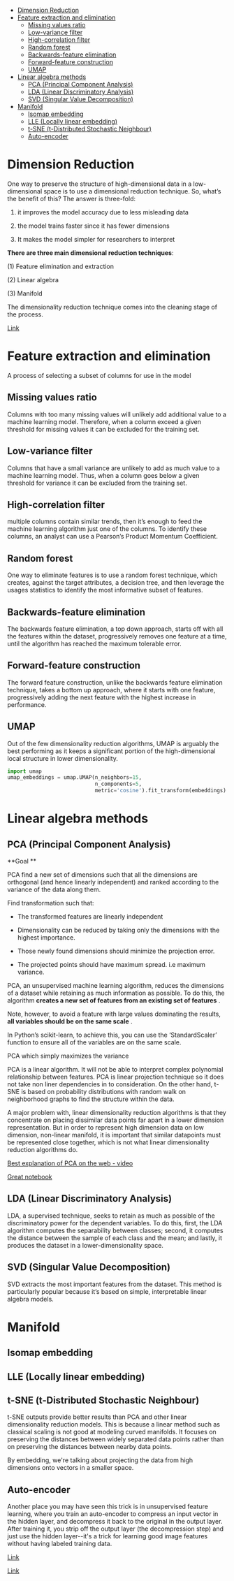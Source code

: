 <!--ts-->
   * [Dimension Reduction](#dimension-reduction)
   * [Feature extraction and elimination](#feature-extraction-and-elimination)
      * [Missing values ratio](#missing-values-ratio)
      * [Low-variance filter](#low-variance-filter)
      * [High-correlation filter](#high-correlation-filter)
      * [Random forest](#random-forest)
      * [Backwards-feature elimination](#backwards-feature-elimination)
      * [Forward-feature construction](#forward-feature-construction)
      * [UMAP](#umap)
   * [Linear algebra methods](#linear-algebra-methods)
      * [PCA (Principal Component Analysis)](#pca-principal-component-analysis)
      * [LDA (Linear Discriminatory Analysis)](#lda-linear-discriminatory-analysis)
      * [SVD (Singular Value Decomposition)](#svd-singular-value-decomposition)
   * [Manifold](#manifold)
      * [Isomap embedding](#isomap-embedding)
      * [LLE (Locally linear embedding)](#lle-locally-linear-embedding)
      * [t-SNE (t-Distributed Stochastic Neighbour)](#t-sne-t-distributed-stochastic-neighbour)
      * [Auto-encoder](#auto-encoder)

<!-- Added by: gil_diy, at: Tue 15 Mar 2022 11:40:07 IST -->

<!--te-->


# Dimension Reduction

One way to preserve the structure of high-dimensional data in a low-dimensional space is to use a dimensional reduction technique.
So, what’s the benefit of this? The answer is three-fold:

1. it improves the model accuracy due to less misleading data

2. the model trains faster since it has fewer dimensions

3. It makes the model simpler for researchers to interpret


**There are three main dimensional reduction techniques**:

(1) Feature elimination and extraction

(2) Linear algebra

(3) Manifold

The dimensionality reduction technique comes into the cleaning stage of the process.


[Link](https://towardsdatascience.com/techniques-for-dimensionality-reduction-927a10135356)


# Feature extraction and elimination

A process of selecting a subset of columns for use in the model

## Missing values ratio

Columns with too many missing values will unlikely add additional value to a machine learning model.
Therefore, when a column exceed a given threshold for missing values it can be excluded for the training set.

## Low-variance filter

Columns that have a small variance are unlikely to add as much value to a machine learning model.
Thus, when a column goes below a given threshold for variance it can be excluded from the training set.

## High-correlation filter

multiple columns contain similar trends, then it’s enough to feed the machine learning algorithm just one of the columns.
To identify these columns, an analyst can use a Pearson’s Product Momentum Coefficient.

## Random forest

One way to eliminate features is to use a random forest technique, which creates, against the target attributes,
a decision tree, and then leverage the usages statistics to identify the most informative subset of features.


## Backwards-feature elimination

The backwards feature elimination, a top down approach, starts off with all the features within the dataset,
progressively removes one feature at a time, until the algorithm has reached the maximum tolerable error.


## Forward-feature construction

 The forward feature construction, unlike the backwards feature elimination technique, takes a bottom up approach,
where it starts with one feature, progressively adding the next feature with the highest increase in performance.



## UMAP

Out of the few dimensionality reduction algorithms, UMAP is arguably the best performing as it keeps a significant portion of the high-dimensional local structure in lower dimensionality.

```python
import umap
umap_embeddings = umap.UMAP(n_neighbors=15, 
                            n_components=5, 
                            metric='cosine').fit_transform(embeddings)
```

# Linear algebra methods

## PCA (Principal Component Analysis)

**Goal **

PCA find a new set of dimensions such that all the dimensions are orthogonal (and hence linearly independent) and ranked according to the variance of the data along them.

Find transformation such that:

* The transformed features are linearly independent

* Dimensionality can be reduced by taking only the dimensions with the highest importance.

* Those newly found dimensions should minimize the projection error.

* The projected points should have maximum spread. i.e maximum variance.


PCA, an unsupervised machine learning algorithm, reduces the dimensions of a dataset while retaining as much information as possible.
To do this, the algorithm **creates a new set of features from an existing set of features** . 

Note, however, to avoid a feature with large values dominating the results, **all variables should be on the same scale** .

In Python’s scikit-learn, to achieve this, you can use the ‘StandardScaler’ function to ensure all of the variables are on the same scale.


PCA which simply maximizes the variance

PCA is a linear algorithm. It will not be able to interpret complex polynomial relationship between features. 
PCA is linear projection technique so it does not take non liner dependencies in to consideration.
On the other hand, t-SNE is based on probability distributions with random walk on neighborhood graphs to find the structure within the data. 

A major problem with, linear dimensionality reduction algorithms is that they concentrate on placing dissimilar data points far apart in a lower dimension representation. But in order to represent high dimension data on low dimension, non-linear manifold, it is important that similar datapoints must be represented close together, which is not what linear dimensionality reduction algorithms do.


[Best explanation of PCA on the web - video](https://youtu.be/TJdH6rPA-TI?list=PLzH6n4zXuckpfMu_4Ff8E7Z1behQks5ba)

[Great notebook](https://colab.research.google.com/drive/11Xe5fdTvA4Fg5nFNJhwaf_pHdw7DeMIt)

## LDA (Linear Discriminatory Analysis)

 LDA, a supervised technique, seeks to retain as much as possible of the discriminatory power for the dependent variables.
 To do this, first, the LDA algorithm computes the separability between classes; 
 second, it computes the distance between the sample of each class and the mean; 
 and lastly, it produces the dataset in a lower-dimensionality space.

## SVD (Singular Value Decomposition)

SVD extracts the most important features from the dataset.
This method is particularly popular because it’s based on simple, interpretable linear algebra models.



# Manifold

## Isomap embedding

## LLE (Locally linear embedding)

## t-SNE (t-Distributed Stochastic Neighbour)

t-SNE outputs provide better results than PCA and other linear dimensionality reduction models. This is because a linear method such as classical scaling is not good at modeling curved manifolds. It focuses on preserving the distances between widely separated data points rather than on preserving the distances between nearby data points.

By embedding, we're talking about projecting the data from high dimensions onto vectors in a smaller space.

## Auto-encoder

Another place you may have seen this trick is in unsupervised feature learning, where you train an auto-encoder to compress an input vector in the hidden layer, and decompress it back to the original in the output layer. After training it, you strip off the output layer (the decompression step) and just use the hidden layer--it's a trick for learning good image features without having labeled training data.


[Link](https://blogs.oracle.com/r/using-svd-for-dimensionality-reduction)

[Link](https://www.youtube.com/watch?v=UyAfmAZU_WI)